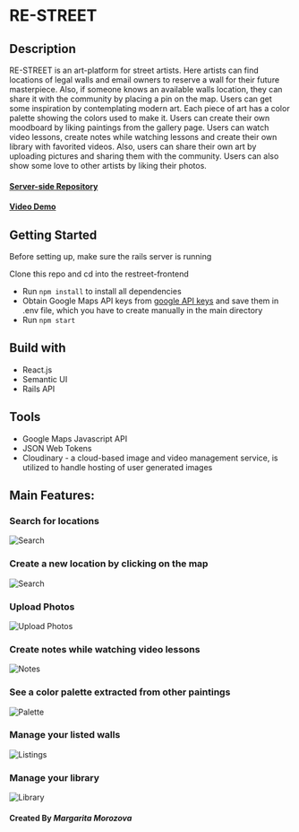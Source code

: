 # RE-STREET

## Description

RE-STREET is an art-platform for street artists. Here artists can find locations of legal walls and email owners to reserve a wall for their future masterpiece. Also, if someone knows an available  walls location, they can share it with the community by placing a pin on the map. Users can get some inspiration by contemplating modern art. Each piece of art has a color palette showing the colors used to make it. Users can create their own moodboard by liking paintings from the gallery page. Users can watch video lessons, create notes while watching lessons and create their own library with favorited videos. Also, users can share their own art by uploading pictures and sharing them with the community. Users can also show some love to other artists by liking their photos.

#### [Server-side Repository](https://github.com/rita-morozova/final-backend)

#### [Video Demo](https://www.youtube.com/watch?v=oPv08cnf1gM&feature=youtu.be)

## Getting Started
Before setting up, make sure the rails server is running

Clone this repo and cd into the restreet-frontend

- Run `npm install` to install all dependencies
- Obtain Google Maps API keys from [google API keys](https://developers.google.com/maps/documentation/javascript/get-api-key) and save them in .env file, which you have to create manually in the main directory
- Run `npm start` 

## Build with
* React.js
* Semantic UI
* Rails API


## Tools
* Google Maps Javascript API
* JSON Web Tokens
* Cloudinary - a cloud-based image and video management service, is utilized to handle hosting of user generated images


## Main Features:


### Search for locations
![Search](https://res.cloudinary.com/diexi8g0j/image/upload/v1611191544/Screen_Shot_2021-01-20_at_5.08.28_PM_d57qme.png)

### Create a new location by clicking on the map
![Search](https://res.cloudinary.com/diexi8g0j/image/upload/v1611191546/Screen_Shot_2021-01-20_at_5.08.41_PM_deqncs.png)

### Upload Photos
![Upload Photos](https://res.cloudinary.com/diexi8g0j/image/upload/v1611191562/Screen_Shot_2021-01-20_at_5.09.47_PM_l7uxoc.png)

### Create notes while watching video lessons
![Notes](https://res.cloudinary.com/diexi8g0j/image/upload/v1611191560/Screen_Shot_2021-01-20_at_5.09.35_PM_hoooao.png)

### See a color palette extracted from other paintings
![Palette](https://res.cloudinary.com/diexi8g0j/image/upload/v1611191572/Screen_Shot_2021-01-20_at_4.46.02_PM_vwefp4.png)

### Manage your listed walls
![Listings](https://res.cloudinary.com/diexi8g0j/image/upload/v1611191591/Screen_Shot_2021-01-20_at_5.10.34_PM_arzvgd.png)

### Manage your library
![Library](https://res.cloudinary.com/diexi8g0j/image/upload/v1611191594/Screen_Shot_2021-01-20_at_5.10.18_PM_bi0vkb.png)

#### Created By _**Margarita Morozova**_


